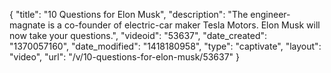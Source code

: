 {
    "title": "10 Questions for Elon Musk",
    "description": "The engineer-magnate is a co-founder of electric-car maker Tesla Motors. Elon Musk will now take your questions.",
    "videoid": "53637",
    "date_created": "1370057160",
    "date_modified": "1418180958",
    "type": "captivate",
    "layout": "video",
    "url": "\/v\/10-questions-for-elon-musk\/53637"
}